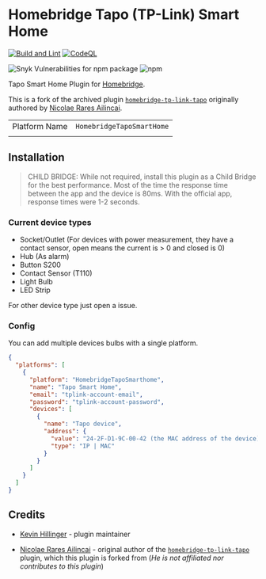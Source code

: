 # Homebridge Tapo (TP-Link) Smart Home

[![Build and Lint](https://github.com/kevinhillinger/homebridge-tapo-smarthome/actions/workflows/build.yml/badge.svg)](https://github.com/kevinhillinger/homebridge-tapo-smarthome/actions/workflows/build.yml)
[![CodeQL](https://github.com/kevinhillinger/homebridge-tapo-smarthome/actions/workflows/codeql-analysis.yml/badge.svg)](https://github.com/kevinhillinger/homebridge-tapo-smarthome/actions/workflows/codeql-analysis.yml)

![Snyk Vulnerabilities for npm package](https://img.shields.io/snyk/vulnerabilities/npm/homebridge-tapo-smarthome)
![npm](https://img.shields.io/npm/dm/homebridge-tapo-smarthome)

Tapo Smart Home Plugin for [Homebridge](https://github.com/homebridge/homebridge).

This is a fork of the archived plugin [`homebridge-tp-link-tapo`](https://github.com/RaresAil/homebridge-tp-link-tapo) originally authored by 
[Nicolae Rares Ailincai](https://github.com/RaresAil).


|  |  |
|---------|-------------|
| Platform Name | `HomebridgeTapoSmartHome` |
| | |

## Installation 

> CHILD BRIDGE: While not required, install this plugin as a Child Bridge for the best performance. Most of the time the response time between the app and the device is 80ms. With the official app, response times were 1-2 seconds.

### Current device types

- Socket/Outlet (For devices with power measurement, they have a contact sensor, open means the current is > 0 and closed is 0)
- Hub (As alarm)
- Button S200
- Contact Sensor (T110)
- Light Bulb
- LED Strip

For other device type just open a issue.

### Config

You can add multiple devices bulbs with a single platform.

```json
{
  "platforms": [
    {
      "platform": "HomebridgeTapoSmarthome",
      "name": "Tapo Smart Home",
      "email": "tplink-account-email",
      "password": "tplink-account-password",
      "devices": [
        {
          "name": "Tapo device",
          "address": {
            "value": "24-2F-D1-9C-00-42 (the MAC address of the device)",
            "type": "IP | MAC"
          }
        }
      ]
    }
  ]
}
```

## Credits

- [Kevin Hillinger](https://github.com/RaresAil) - plugin maintainer

- [Nicolae Rares Ailincai](https://github.com/RaresAil) - original author of the [`homebridge-tp-link-tapo`](https://github.com/RaresAil/homebridge-tp-link-tapo) plugin, which this plugin is forked from (*He is not affiliated nor contributes to this plugin*)
